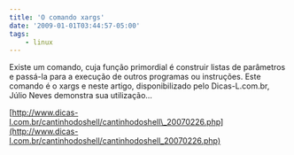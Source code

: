 ```yaml
---
title: 'O comando xargs'
date: '2009-01-01T03:44:57-05:00'
tags:
    - linux
---
```


Existe um comando, cuja função primordial é construir listas de parâmetros e passá-la para a execução de outros programas ou instruções. Este comando é o xargs e neste artigo, disponibilizado pelo Dicas-L.com.br, Júlio Neves demonstra sua utilização…

[http://www.dicas-l.com.br/cantinhodoshell/cantinhodoshell\_20070226.php](http://www.dicas-l.com.br/cantinhodoshell/cantinhodoshell_20070226.php)
